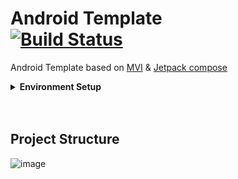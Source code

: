 # Android Template <br> <a href="https://github.com/deepfine/mob_android_template/actions"><img alt="Build Status" src="https://github.com/deepfine/mob_android_template/actions/workflows/build.yml/badge.svg"/></a><br>
Android Template based on [MVI](https://github.com/orbit-mvi/orbit-mvi) & [Jetpack compose](https://developer.android.com/jetpack/compose)


<details>
    <summary><b>Environment Setup</b></summary>
      <ol>
        <li>Android Studio Koala</li>
        <li>Java version 17</li>
      </ol>
</details>

<br>
<br>

## Project Structure
![image](https://github.com/deepfine/mob_android_template/assets/58277725/1202e168-2a99-44a7-979c-2b54dd7be9a0)









